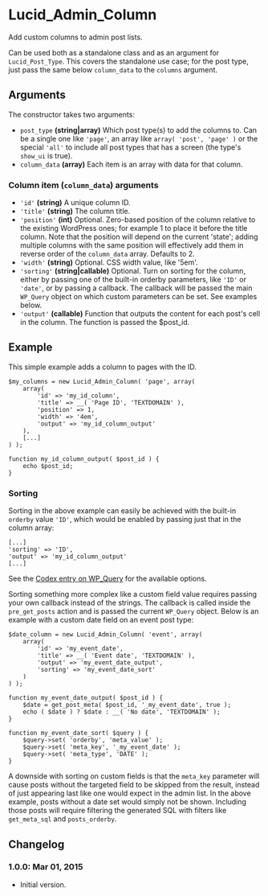 # Lucid\_Admin\_Column

Add custom columns to admin post lists.

Can be used both as a standalone class and as an argument for `Lucid_Post_Type`. This covers the standalone use case; for the post type, just pass the same below `column_data` to the `columns` argument.

## Arguments

The constructor takes two arguments:

* `post_type` **(string|array)** Which post type(s) to add the columns to. Can be a single one like `'page'`, an array like `array( 'post', 'page' )` or the special `'all'` to include all post types that has a screen (the type's `show_ui` is true).
* `column_data` **(array)** Each item is an array with data for that column.

### Column item (`column_data`) arguments

* `'id'` **(string)** A unique column ID.
* `'title'` **(string)** The column title.
* `'position'` **(int)** Optional. Zero-based position of the column relative to the existing WordPress ones; for example 1 to place it before the title column. Note that the position will depend on the current 'state'; adding multiple columns with the same position will effectively add them in reverse order of the `column_data` array. Defaults to 2.
* `'width'` **(string)** Optional. CSS width value, like '5em'.
* `'sorting'` **(string|callable)** Optional. Turn on sorting for the column, either by passing one of the built-in orderby parameters, like `'ID'` or `'date'`, or by passing a callback. The callback will be passed the main `WP_Query` object on which custom parameters can be set. See examples below.
* `'output'` **(callable)** Function that outputs the content for each post's cell in the column. The function is passed the $post_id.

## Example

This simple example adds a column to pages with the ID.

	$my_columns = new Lucid_Admin_Column( 'page', array(
		array(
			'id' => 'my_id_column',
			'title' => __( 'Page ID', 'TEXTDOMAIN' ),
			'position' => 1,
			'width' => '4em',
			'output' => 'my_id_column_output'
		),
		[...]
	) );

	function my_id_column_output( $post_id ) {
		echo $post_id;
	}

### Sorting

Sorting in the above example can easily be achieved with the built-in `orderby` value `'ID'`, which would be enabled by passing just that in the column array:

	[...]
	'sorting' => 'ID',
	'output' => 'my_id_column_output'
	[...]

See the [Codex entry on WP_Query](http://codex.wordpress.org/Class_Reference/WP_Query) for the available options.

Sorting something more complex like a custom field value requires passing your own callback instead of the strings. The callback is called inside the `pre_get_posts` action and is passed the current `WP_Query` object. Below is an example with a custom date field on an event post type:

	$date_column = new Lucid_Admin_Column( 'event', array(
		array(
			'id' => 'my_event_date',
			'title' => __( 'Event date', 'TEXTDOMAIN' ),
			'output' => 'my_event_date_output',
			'sorting' => 'my_event_date_sort'
		)
	) );

	function my_event_date_output( $post_id ) {
		$date = get_post_meta( $post_id, '_my_event_date', true );
		echo ( $date ) ? $date : __( 'No date', 'TEXTDOMAIN' );
	}

	function my_event_date_sort( $query ) {
		$query->set( 'orderby', 'meta_value' );
		$query->set( 'meta_key', '_my_event_date' );
		$query->set( 'meta_type', 'DATE' );
	}

A downside with sorting on custom fields is that the `meta_key` parameter will cause posts without the targeted field to be skipped from the result, instead of just appearing last like one would expect in the admin list. In the above example, posts without a date set would simply not be shown. Including those posts will require filtering the generated SQL with filters like `get_meta_sql` and `posts_orderby`.

## Changelog

### 1.0.0: Mar 01, 2015

* Initial version.